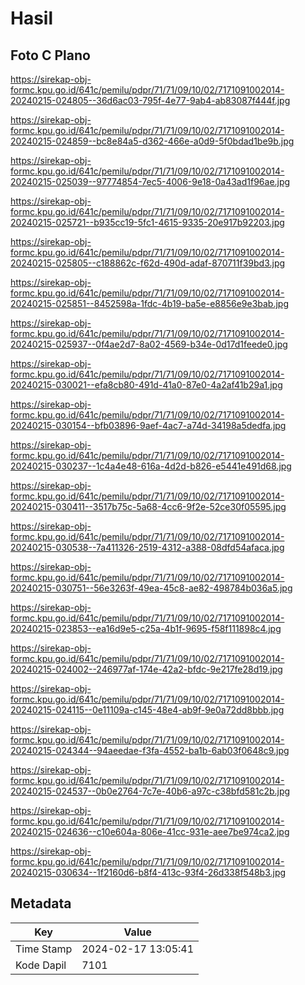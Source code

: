# Hasil

## Foto C Plano

https://sirekap-obj-formc.kpu.go.id/641c/pemilu/pdpr/71/71/09/10/02/7171091002014-20240215-024805--36d6ac03-795f-4e77-9ab4-ab83087f444f.jpg

https://sirekap-obj-formc.kpu.go.id/641c/pemilu/pdpr/71/71/09/10/02/7171091002014-20240215-024859--bc8e84a5-d362-466e-a0d9-5f0bdad1be9b.jpg

https://sirekap-obj-formc.kpu.go.id/641c/pemilu/pdpr/71/71/09/10/02/7171091002014-20240215-025039--97774854-7ec5-4006-9e18-0a43ad1f96ae.jpg

https://sirekap-obj-formc.kpu.go.id/641c/pemilu/pdpr/71/71/09/10/02/7171091002014-20240215-025721--b935cc19-5fc1-4615-9335-20e917b92203.jpg

https://sirekap-obj-formc.kpu.go.id/641c/pemilu/pdpr/71/71/09/10/02/7171091002014-20240215-025805--c188862c-f62d-490d-adaf-870711f39bd3.jpg

https://sirekap-obj-formc.kpu.go.id/641c/pemilu/pdpr/71/71/09/10/02/7171091002014-20240215-025851--8452598a-1fdc-4b19-ba5e-e8856e9e3bab.jpg

https://sirekap-obj-formc.kpu.go.id/641c/pemilu/pdpr/71/71/09/10/02/7171091002014-20240215-025937--0f4ae2d7-8a02-4569-b34e-0d17d1feede0.jpg

https://sirekap-obj-formc.kpu.go.id/641c/pemilu/pdpr/71/71/09/10/02/7171091002014-20240215-030021--efa8cb80-491d-41a0-87e0-4a2af41b29a1.jpg

https://sirekap-obj-formc.kpu.go.id/641c/pemilu/pdpr/71/71/09/10/02/7171091002014-20240215-030154--bfb03896-9aef-4ac7-a74d-34198a5dedfa.jpg

https://sirekap-obj-formc.kpu.go.id/641c/pemilu/pdpr/71/71/09/10/02/7171091002014-20240215-030237--1c4a4e48-616a-4d2d-b826-e5441e491d68.jpg

https://sirekap-obj-formc.kpu.go.id/641c/pemilu/pdpr/71/71/09/10/02/7171091002014-20240215-030411--3517b75c-5a68-4cc6-9f2e-52ce30f05595.jpg

https://sirekap-obj-formc.kpu.go.id/641c/pemilu/pdpr/71/71/09/10/02/7171091002014-20240215-030538--7a411326-2519-4312-a388-08dfd54afaca.jpg

https://sirekap-obj-formc.kpu.go.id/641c/pemilu/pdpr/71/71/09/10/02/7171091002014-20240215-030751--56e3263f-49ea-45c8-ae82-498784b036a5.jpg

https://sirekap-obj-formc.kpu.go.id/641c/pemilu/pdpr/71/71/09/10/02/7171091002014-20240215-023853--ea16d9e5-c25a-4b1f-9695-f58f111898c4.jpg

https://sirekap-obj-formc.kpu.go.id/641c/pemilu/pdpr/71/71/09/10/02/7171091002014-20240215-024002--246977af-174e-42a2-bfdc-9e217fe28d19.jpg

https://sirekap-obj-formc.kpu.go.id/641c/pemilu/pdpr/71/71/09/10/02/7171091002014-20240215-024115--0e11109a-c145-48e4-ab9f-9e0a72dd8bbb.jpg

https://sirekap-obj-formc.kpu.go.id/641c/pemilu/pdpr/71/71/09/10/02/7171091002014-20240215-024344--94aeedae-f3fa-4552-ba1b-6ab03f0648c9.jpg

https://sirekap-obj-formc.kpu.go.id/641c/pemilu/pdpr/71/71/09/10/02/7171091002014-20240215-024537--0b0e2764-7c7e-40b6-a97c-c38bfd581c2b.jpg

https://sirekap-obj-formc.kpu.go.id/641c/pemilu/pdpr/71/71/09/10/02/7171091002014-20240215-024636--c10e604a-806e-41cc-931e-aee7be974ca2.jpg

https://sirekap-obj-formc.kpu.go.id/641c/pemilu/pdpr/71/71/09/10/02/7171091002014-20240215-030634--1f2160d6-b8f4-413c-93f4-26d338f548b3.jpg


## Metadata

| Key        | Value               |
| ---------- | ------------------- |
| Time Stamp | 2024-02-17 13:05:41 |
| Kode Dapil | 7101                |



